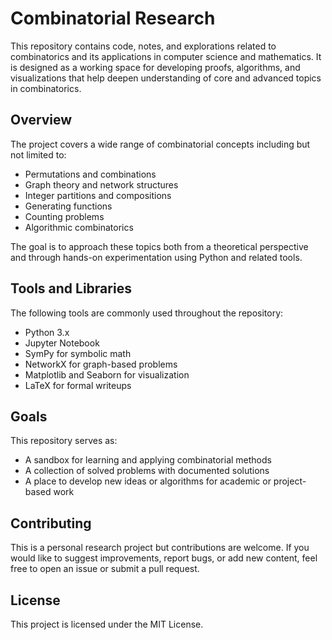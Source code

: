 # Combinatorial Research

This repository contains code, notes, and explorations related to combinatorics and its applications in computer science and mathematics. It is designed as a working space for developing proofs, algorithms, and visualizations that help deepen understanding of core and advanced topics in combinatorics.

## Overview

The project covers a wide range of combinatorial concepts including but not limited to:

- Permutations and combinations
- Graph theory and network structures
- Integer partitions and compositions
- Generating functions
- Counting problems
- Algorithmic combinatorics

The goal is to approach these topics both from a theoretical perspective and through hands-on experimentation using Python and related tools.

## Tools and Libraries

The following tools are commonly used throughout the repository:

- Python 3.x
- Jupyter Notebook
- SymPy for symbolic math
- NetworkX for graph-based problems
- Matplotlib and Seaborn for visualization
- LaTeX for formal writeups

## Goals

This repository serves as:

- A sandbox for learning and applying combinatorial methods
- A collection of solved problems with documented solutions
- A place to develop new ideas or algorithms for academic or project-based work

## Contributing

This is a personal research project but contributions are welcome. If you would like to suggest improvements, report bugs, or add new content, feel free to open an issue or submit a pull request.

## License

This project is licensed under the MIT License.
